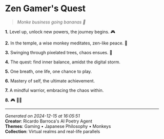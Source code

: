 # Zen Gamer's Quest

> *Monke business going bananas 🐒*

**1.** Level up, unlock new powers, the journey begins. 🎮


**2.** In the temple, a wise monkey meditates, zen-like peace. 🍵


**3.** Swinging through pixelated trees, chaos ensues. 🐒


**4.** The quest: find inner balance, amidst the digital storm.


**5.** One breath, one life, one chance to play.


**6.** Mastery of self, the ultimate achievement.


**7.** A mindful warrior, embracing the chaos within.


**8.** 🎮 🧘‍♀️



---

*Generated on 2024-12-15 at 16:05:51*  
**Creator**: Ricardo Barroca's AI Poetry Agent  
**Themes**: Gaming • Japanese Philosophy • Monkeys  
**Collection**: Virtual realms and real-life parallels